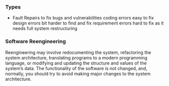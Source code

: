 ### Types
- Fault Repairs to fix bugs and vulnerabilities
	  coding errors easy to fix
	  design errors bit harder to find and fix
	  requirement errors hard to fix as it needs full system restructuring

### Software Reengineering
Reengineering may involve redocumenting the system, refactoring the system architecture, translating programs to a modern programming language, or modifying and updating the structure and values of the system’s data. The functionality of the software is not changed, and, normally, you should try to avoid making major changes to the system architecture.